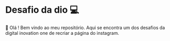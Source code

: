 # Desafio da dio :computer:

:wave: ​Olá ! Bem vindo ao meu repositório. Aqui se encontra um dos desafios da digital inovation one de recriar a página do instagram.
